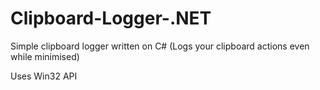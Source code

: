 # Clipboard-Logger-.NET

Simple clipboard logger written on C# (Logs your clipboard actions even while minimised)

Uses Win32 API
